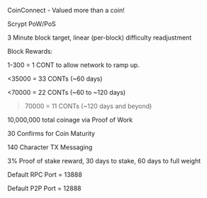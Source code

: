 
CoinConnect - Valued more than a coin!

Scrypt PoW/PoS

3 Minute block target, linear (per-block) difficulty readjustment

Block Rewards:

1-300 = 1 CONT to allow network to ramp up.

<35000 = 33 CONTs (~60 days)

<70000 = 22 CONTs (~60 to ~120 days)

>70000 = 11 CONTs (~120 days and beyond)

10,000,000 total coinage via Proof of Work

30 Confirms for Coin Maturity

140 Character TX Messaging

3% Proof of stake reward, 30 days to stake, 60 days to full weight

Default RPC Port = 13888

Default P2P Port = 12888